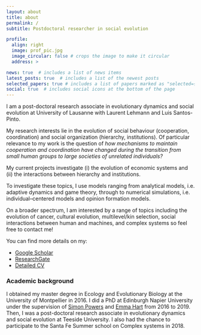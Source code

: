 ```yaml
---
layout: about
title: about
permalink: /
subtitle: Postdoctoral researcher in social evolution

profile:
  align: right
  image: prof_pic.jpg
  image_circular: false # crops the image to make it circular
  address: >

news: true  # includes a list of news items
latest_posts: true  # includes a list of the newest posts
selected_papers: true # includes a list of papers marked as "selected={true}"
social: true  # includes social icons at the bottom of the page
---
```



I am a post-doctoral research associate in evolutionary dynamics and social evolution at University of Lausanne with Laurent Lehmann and Luis Santos-Pinto. 

My research interests lie in the evolution of social behaviour (cooperation, coordination) and social organization (hierarchy, institutions). Of particular relevance to my work is the question of *how mechanisms to maintain cooperation and coordination have changed during the transition from small human groups to large societies of unrelated individuals?*

My current projects investigate (i) the evolution of economic systems and (ii) the interactions between hierarchy and institutions. 

To investigate these topics, I use models ranging from analytical models, i.e. adaptive dynamics and game theory, through to numerical simulations, i.e. individual–centered models and opinion formation models.

On a broader spectrum, I am interested by a range of topics including the evolution of cancer, cultural evolution, multilevel/kin selection, social interactions between human and machines, and complex systems so feel free to contact me!

You can find more details on my:

* [Google Scholar](https://scholar.google.co.uk/citations?user=tWozIw8AAAAJ&hl=en)
* [ResearchGate](https://www.researchgate.net/profile/Cedric_Perret)
* [Detailed CV](/assets/CV/CV_Perret.pdf)

### Academic background
I obtained my master degree in Ecology and Evolutionary Biology at the University of Montpellier in 2016. I did a PhD at Edinburgh Napier University under the supervision of [Simon Powers](https://www.napier.ac.uk/people/simon-powers) and [Emma Hart](https://www.napier.ac.uk/people/emma-hart) from 2016 to 2019. Then, I was a post-doctoral research associate in evolutionary dynamics and social evolution at Teeside University. I also had the chance to participate to the Santa Fe Summer school on Complex systems in 2018. 

